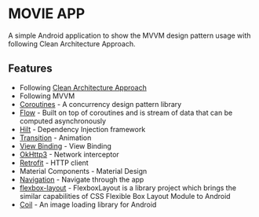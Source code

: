 # MOVIE APP

A simple Android application to show the MVVM design pattern usage with following Clean Architecture Approach.

## Features

- Following [Clean Architecture Approach](https://developer.android.com/topic/architecture)
- Following MVVM
- [Coroutines](https://developer.android.com/kotlin/coroutines) - A concurrency design pattern library
- [Flow](https://developer.android.com/kotlin/flow) - Built on top of coroutines and is stream of data that can be computed asynchronously
- [Hilt](https://dagger.dev/hilt/) - Dependency Injection framework
- [Transition](https://developer.android.com/guide/navigation/navigation-animate-transitions) - Animation
- [View Binding](https://developer.android.com/topic/libraries/view-binding) - View Binding
- [OkHttp3](https://github.com/square/okhttp) - Network interceptor
- [Retrofit](https://github.com/square/retrofit) - HTTP client
-  Material Components - Material Design
- [Navigation](https://developer.android.com/guide/navigation) - Navigate through the app
- [flexbox-layout](https://github.com/google/flexbox-layout) - FlexboxLayout is a library project which brings the similar capabilities of CSS Flexible Box Layout Module to Android
- [Coil](https://github.com/coil-kt/coil) - An image loading library for Android